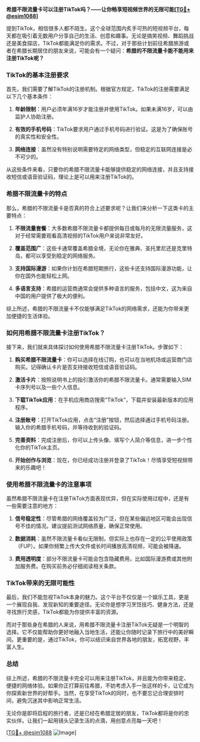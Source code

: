**希腊不限流量卡可以注册TikTok吗？——让你畅享短视频世界的无限可能[[TG💪+ @esim1088](https://t.me/s/esim1088)]**

提到TikTok，相信很多人都不陌生。这个全球范围内炙手可热的短视频平台，每天都在吸引着无数用户分享自己的生活、创意和趣事。无论是搞笑视频、舞蹈挑战还是美食探店，TikTok都能满足你的需求。不过，对于那些计划前往希腊旅游或者在希腊长期居住的朋友来说，可能会有一个疑问：**希腊的不限流量卡能不能用来注册TikTok呢？**

### TikTok的基本注册要求

首先，我们需要了解TikTok的注册机制。根据官方规定，TikTok的注册需要满足以下几个基本条件：

1. **年龄限制**：用户必须年满16岁才能注册并使用TikTok。如果未满16岁，可以由监护人协助注册。
   
2. **有效的手机号码**：TikTok要求用户通过手机号码进行验证。这是为了确保账号的真实性和安全性。

3. **网络连接**：虽然没有特别说明需要特定的网络类型，但稳定的互联网连接是必不可少的。

从这些条件来看，只要你的希腊不限流量卡能够提供稳定的网络连接，并且支持接收短信或语音验证码，理论上是可以用来注册TikTok的。

### 希腊不限流量卡的特点

那么，希腊的不限流量卡是否真的符合上述要求呢？让我们来分析一下这类卡的主要特点：

1. **不限流量套餐**：大多数希腊不限流量卡都提供每日或每月的无限流量服务，这对于经常需要观看高清视频的TikTok用户来说非常友好。

2. **覆盖范围广**：这些卡通常覆盖希腊全境，无论你在雅典、圣托里尼还是克里特岛，都可以享受到稳定的网络服务。

3. **支持国际漫游**：如果你计划在希腊短期旅行，这些卡还支持国际漫游功能，让你在国外也能轻松上网。

4. **多语言支持**：希腊的运营商通常会提供多种语言的服务，包括中文，这为来自中国的用户提供了极大的便利。

综上所述，希腊的不限流量卡不仅能够满足TikTok的网络需求，还能为你带来更加便捷的生活体验。

### 如何用希腊不限流量卡注册TikTok？

接下来，我们就来具体探讨如何使用希腊不限流量卡注册TikTok。步骤如下：

1. **购买希腊不限流量卡**：你可以选择在线订购，也可以在当地机场或运营商门店购买。记得确认卡片是否支持接收短信或语音验证码。

2. **激活卡片**：按照说明书上的指引激活你的希腊不限流量卡。通常需要输入SIM卡序列号以及一些个人信息。

3. **下载TikTok应用**：在手机应用商店搜索“TikTok”，下载并安装最新版本的应用程序。

4. **注册账号**：打开TikTok应用，点击“注册”按钮，然后选择通过手机号码注册。输入你的希腊手机号码，并等待收到的验证码。

5. **完善资料**：完成注册后，你可以上传头像、填写个人简介等信息，进一步个性化你的TikTok主页。

6. **开始创作与浏览**：现在，你已经成功注册并登录了TikTok！尽情享受短视频带来的乐趣吧！

### 使用希腊不限流量卡的注意事项

虽然希腊不限流量卡在注册TikTok方面表现优异，但在实际使用过程中，还是有一些需要注意的地方：

1. **信号稳定性**：尽管希腊的网络覆盖较为广泛，但在某些偏远地区可能会出现信号不佳的情况。建议提前测试网络质量，确保正常使用。

2. **数据消耗**：虽然不限流量卡看似无限制，但实际上也存在一定的公平使用政策（FUP）。如果你频繁上传大文件或长时间播放高清视频，可能会被降速。

3. **费用透明度**：部分不限流量卡可能会包含隐藏费用，比如国际漫游费或其他附加服务费。在购买前务必仔细阅读相关条款。

### TikTok带来的无限可能性

最后，我们不能忽视TikTok本身的魅力。这个平台不仅仅是一个娱乐工具，更是一个展现自我、发现新知的重要途径。无论你是想学习烹饪技巧、健身方法，还是寻找旅行灵感，TikTok都能为你提供丰富的资源。

而对于那些身在希腊的人来说，用希腊不限流量卡注册TikTok无疑是一个明智的选择。它不仅能帮助你更好地融入当地生活，还能让你随时记录下旅行中的美好瞬间。更重要的是，通过TikTok，你可以结识来自世界各地的朋友，拓宽视野，丰富人生。

### 总结

综上所述，希腊的不限流量卡完全可以用来注册TikTok，并且能为你带来稳定、便捷的网络体验。如果你正打算前往希腊，不妨考虑入手一张这样的卡，让它成为你探索新世界的好帮手。当然，在享受TikTok的同时，也不要忘记合理安排时间，避免沉迷其中影响正常生活。

无论你是即将启程的旅行者，还是已经在希腊定居的朋友，TikTok都将是你的忠实伙伴。让我们一起用镜头记录生活的点滴，用创意点亮每一天吧！

[[TG💪+ @esim1088](https://t.me/s/esim1088) ![Image](https://i.postimg.cc/4NQfJmqS/Snipaste-2025-05-13-00-14-12.png)]